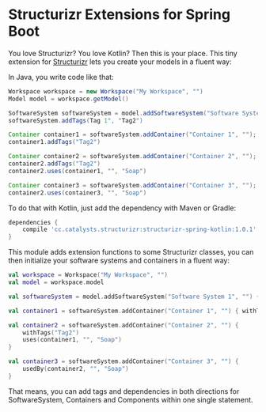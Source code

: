 # Structurizr Extensions for Spring Boot

You love Structurizr? You love Kotlin? Then this is your place. This tiny extension for [Structurizr](https://structurizr.com/)
lets you create your models in a fluent way:

In Java, you write code like that:

```java
Workspace workspace = new Workspace("My Workspace", "")
Model model = workspace.getModel()

SoftwareSystem softwareSystem = model.addSoftwareSystem("Software System 1", "");
softwareSystem.addTags(Tag 1", "Tag2")

Container container1 = softwareSystem.addContainer("Container 1", "");
container1.addTags("Tag2")

Container container2 = softwareSystem.addContainer("Container 2", "");
container2.addTags("Tag2")
container2.uses(container1, "", "Soap")

Container container3 = softwareSystem.addContainer("Container 3", "");
container2.uses(container3, "", "Soap")
```

To do that with Kotlin, just add the dependency with Maven or Gradle:

```groovy
dependencies {
    compile 'cc.catalysts.structurizr:structurizr-spring-kotlin:1.0.1'
}
``` 

This module adds extension functions to some Structurizr classes, you can then initialize your software systems and containers in a fluent way:

```kotlin
val workspace = Workspace("My Workspace", "")
val model = workspace.model

val softwareSystem = model.addSoftwareSystem("Software System 1", "") { withTags("Tag 1", "Tag2") }

val container1 = softwareSystem.addContainer("Container 1", "") { withTags("Tag2") }

val container2 = softwareSystem.addContainer("Container 2", "") {
    withTags("Tag2")
    uses(container1, "", "Soap")
}

val container3 = softwareSystem.addContainer("Container 3", "") {
    usedBy(container2, "", "Soap")
}
``` 

That means, you can add tags and dependencies in both directions for SoftwareSystem, Containers and Components within one single statement. 

